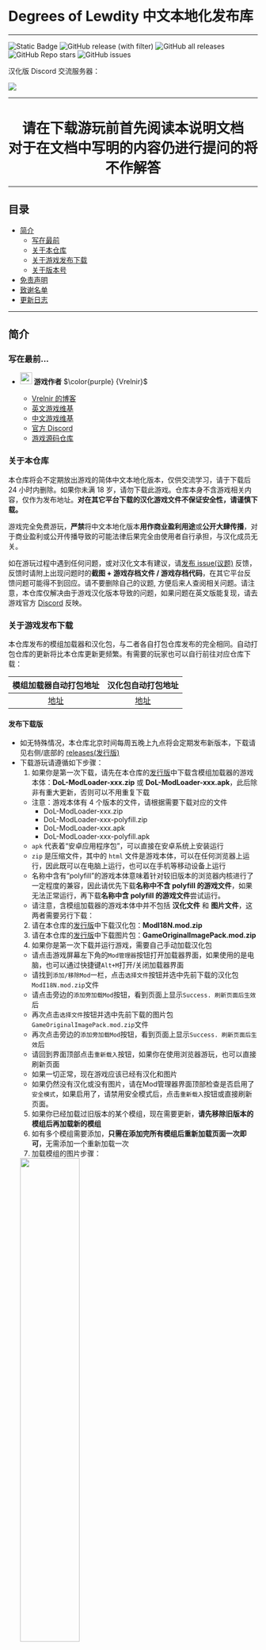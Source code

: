 # Degrees of Lewdity 中文本地化发布库

---
![Static Badge](https://img.shields.io/badge/Author-Vrelnir-purple?link=https%3A%2F%2Fvrelnir.blogspot.com%2F)
![GitHub release (with filter)](https://img.shields.io/github/v/release/Eltirosto/Degrees-of-Lewdity-Chinese-Localization?link=https%3A%2F%2Fgithub.com%2FEltirosto%2FDegrees-of-Lewdity-Chinese-Localization%2Freleases%2Flatest)
![GitHub all releases](https://img.shields.io/github/downloads/Eltirosto/Degrees-of-Lewdity-Chinese-Localization/total?link=https%3A%2F%2Fgithub.com%2FEltirosto%2FDegrees-of-Lewdity-Chinese-Localization%2Freleases%2Flatest)
![GitHub Repo stars](https://img.shields.io/github/stars/Eltirosto/Degrees-of-Lewdity-Chinese-Localization)
![GitHub issues](https://img.shields.io/github/issues-raw/Eltirosto/Degrees-of-Lewdity-Chinese-Localization)

汉化版 Discord 交流服务器：

[![](https://dcbadge.vercel.app/api/server/jVeyxwzkCt)](https://discord.gg/jVeyxwzkCt)

---

<div align="center">

# 请在下载游玩前首先阅读本说明文档<br>对于在文档中写明的内容仍进行提问的将不作解答

</div>

---

## 目录

* [简介](#简介)
  * [写在最前](#写在最前)
  * [关于本仓库](#关于本仓库)
  * [关于游戏发布下载](#关于游戏发布下载)
  * [关于版本号](#关于版本号)
* [免责声明](#免责声明)
* [致谢名单](#致谢名单)
* [更新日志](#更新日志)

---

## 简介
### 写在最前...
- <img decoding="async" src="https://gitgud.io/uploads/-/system/user/avatar/9096/avatar.png" width="24" alt=""> <b>游戏作者</b> $\color{purple} {Vrelnir}$

  - [Vrelnir 的博客][blog]
  - [英文游戏维基][wiki-en]
  - [中文游戏维基][wiki-cn]
  - [官方 Discord][discord]
  - [游戏源码仓库][gitgud]

### 关于本仓库

本仓库将会不定期放出游戏的简体中文本地化版本，仅供交流学习，请于下载后 24 小时内删除。如果你未满 18 岁，请勿下载此游戏。仓库本身不含游戏相关内容，仅作为发布地址。**对在其它平台下载的汉化游戏文件不保证安全性，请谨慎下载。**

游戏完全免费游玩，**严禁**将中文本地化版本**用作商业盈利用途**或**公开大肆传播**，对于商业盈利或公开传播导致的可能法律后果完全由使用者自行承担，与汉化成员无关。

如在游玩过程中遇到任何问题，或对汉化文本有建议，请[发布 issue(议题)][issues] 反馈，反馈时请附上出现问题时的**截图 + 游戏存档文件 / 游戏存档代码**，在其它平台反馈问题可能得不到回应。请不要删除自己的议题, 方便后来人查阅相关问题。请注意，本仓库仅解决由于游戏汉化版本导致的问题，如果问题在英文版能复现，请去游戏官方 [Discord][discord] 反映。

### 关于游戏发布下载

本仓库发布的模组加载器和汉化包，与二者各自打包仓库发布的完全相同。自动打包仓库的更新将比本仓库更新更频繁。有需要的玩家也可以自行前往对应仓库下载：

|    模组加载器自动打包地址    |    汉化包自动打包地址     |
|:---------------------:|:----------------:|
| [地址][modloader-build] | [地址][i18n-build] |

#### 发布下载版
- 如无特殊情况，本仓库北京时间每周五晚上九点将会定期发布新版本，下载请见右侧/底部的 [releases(发行版)][releases-latest]
- 下载游玩请遵循如下步骤：
  1. 如果你是第一次下载，请先在本仓库的[发行版][releases-latest]中下载含模组加载器的游戏本体：__DoL-ModLoader-xxx.zip__ 或 __DoL-ModLoader-xxx.apk__，此后除非有重大更新，否则可以不用重复下载
    - 注意：游戏本体有 4 个版本的文件，请根据需要下载对应的文件
      - DoL-ModLoader-xxx.zip
      - DoL-ModLoader-xxx-polyfill.zip
      - DoL-ModLoader-xxx.apk
      - DoL-ModLoader-xxx-polyfill.apk
    - `apk` 代表着“安卓应用程序包”，可以直接在安卓系统上安装运行
    - `zip` 是压缩文件，其中的 `html` 文件是游戏本体，可以在任何浏览器上运行，因此既可以在电脑上运行，也可以在手机等移动设备上运行
    - 名称中含有“polyfill”的游戏本体意味着针对较旧版本的浏览器内核进行了一定程度的兼容，因此请优先下载**名称中不含 polyfill 的游戏文件**，如果无法正常运行，再下载**名称中含 polyfill 的游戏文件**尝试运行。
    - 请注意，含模组加载器的游戏本体中并不包括 __汉化文件__ 和 __图片文件__，这两者需要另行下载：
  2. 请在本仓库的[发行版][releases-latest]中下载汉化包：__ModI18N.mod.zip__
  3. 请在本仓库的[发行版][releases-latest]中下载图片包：__GameOriginalImagePack.mod.zip__
  4. 如果你是第一次下载并运行游戏，需要自己手动加载汉化包
    - 请点击游戏屏幕左下角的`Mod管理器`按钮打开加载器界面，如果使用的是电脑，也可以通过快捷键`Alt+M`打开/关闭加载器界面
    - 请找到`添加/移除Mod`一栏，点击`选择文件`按钮并选中先前下载的汉化包`ModI18N.mod.zip`文件
    - 请点击旁边的`添加旁加载Mod`按钮，看到页面上显示`Success. 刷新页面后生效`后
    - 再次点击`选择文件`按钮并选中先前下载的图片包`GameOriginalImagePack.mod.zip`文件
    - 再次点击旁边的`添加旁加载Mod`按钮，看到页面上显示`Success. 刷新页面后生效`后
    - 请回到界面顶部点击`重新载入`按钮，如果你在使用浏览器游玩，也可以直接刷新页面
    - 如果一切正常，现在游戏应该已经有汉化和图片
    - 如果仍然没有汉化或没有图片，请在Mod管理器界面顶部检查是否启用了`安全模式`，如果启用了，请禁用安全模式后，点击`重新载入`按钮或直接刷新页面。
  5. 如果你已经加载过旧版本的某个模组，现在需要更新，__请先移除旧版本的模组后再加载新的模组__
  6. 如有多个模组需要添加，__只需在添加完所有模组后重新加载页面一次即可__，无需添加一个重新加载一次
  7. 加载模组的图片步骤：<br>
  <img src=".data/1.jpg" width="50%" />
  <img src=".data/2.jpg" width="50%" />
  <img src=".data/3.jpg" width="50%" />


#### 在线游玩版
- 游戏发布时会自动部署到 [GitHub Pages][ghpages]
- 注意:
  - 在线版默认会自动加载汉化包与图片包，目前无法卸载
  - 在线版也可以从你的电脑/手机等设备**本地加载其它模组**，加载方法同[发布下载版](#发布下载版)中的第三步

### 关于版本号
汉化版本号的基本结构是 `chs-x.y.z`，如 `chs-alpha1.7.1`

游戏版本号的基本结构是 `{游戏版本号}-chs-{汉化版本号}`，如 `0.4.1.7-chs-alpha1.7.1`

汉化版本号的修改遵循如下规则：
1. `alpha` / `beta` / `release` 分别代表：
  - `alpha`: 当前翻译率达到 100%, 可能有漏提取的文本，润色不充分
  - `beta`: 当前翻译率达到 100%, 没有漏提取的文本，润色不充分
  - `release`: 当前翻译率达到 100%, 没有漏提取的文本，已经充分润色
2. 如果游戏版本号发生破坏性更新：如 `0.4.1` => `0.4.2`, 或 `0.4` -> `0.5`，则汉化版本号重置，如：
  - `0.4.1.7-chs-alpha1.7.1` => `0.4.2.4-chs-alpha1.0.0`
3. 如果游戏版本号发生小修小补更新：如 `0.4.1.6` => `0.4.1.7`, 或 `0.4.2.0` => `0.4.2.5`，则汉化版本号第一位加一，如：
  - `0.4.2.4-chs-alpha1.0.0` => `0.4.2.5-chs-alpha2.0.0`
4. 每周五晚九点定期更新，则汉化版本号第二位加一，如：
  - `0.4.1.7-chs-alpha1.6.0` => `0.4.1.7-chs-alpha1.7.0`
5. 出现了导致游戏无法继续进行的恶性问题而临时更新，则汉化版本号末位加一，如：
  - `0.4.1.7-chs-alpha1.7.0` => `0.4.1.7-chs-alpha1.7.1`

### Star 数

[![Star History Chart](https://api.star-history.com/svg?repos=Eltirosto/Degrees-of-Lewdity-Chinese-Localization&type=Date)](https://star-history.com/#Eltirosto/Degrees-of-Lewdity-Chinese-Localization&Date)

---

## 免责声明

1. 汉化组认可且负责的汉化版唯一发布渠道为 GitHub（即本仓库），其余渠道均不受认可，汉化组也不对来自其他渠道的汉化版本出现或造成的问题负责。自非官方 GitHub 渠道获取的汉化版可能会被篡改，可能会造成不可预料的后果，请务必以 GitHub 渠道发布的汉化版为准。我们可能不会接受使用非官方发布版本的内容反馈。
2. 汉化组不对任何修改后的汉化版本负责，包括但不限于修改游戏本体 html 文件，使用可能改变游戏内容的模组，使用他人发布的整合包等；汉化组也不会为任何第三方发布的模组版/修改版/魔改版/整合包等背书或担保。请在反馈问题前检查游戏是否已被修改，若被修改请勿提交，我们可能不会接受使用修改版本的内容反馈。
3. 请尽量避免重复报告问题。自 `dol-0.4.1.7-chs-alpha1.2` 版本后，汉化版游戏首页均会含有当前汉化版本号，反馈问题时请确认自己正使用最新版本的汉化版，请不要提交过时版本中出现的问题。鉴于此，推荐使用 GitHub 的 `issue` 系统提交问题，在提交前请自行寻找 `closed issues` 中是否已存在相同问题。
4. 汉化组仅能忠实将原游戏内容以中文呈现，无法对原游戏内容做出更改，亦无法决定将来的内容变更或更新。一切有关更新计划、游戏机制、剧情、角色、世界观等方面的内容均以原作者 Vrelnir 为准。汉化组可能会收集有关问题并向 Vrelnir 反馈，但不做保证，也无法保证 Vrelnir 会回答。
5. 汉化组的职能仅限于汉化游戏文本，以及修复由汉化所导致的游戏问题。对汉化组人员提出的其他任何需求，汉化组方面均有权拒绝。
6. 本公告的最终解释权由汉化组享有，未尽事宜均以汉化组采取之行为为准。

---

## 致谢名单
请见 [致谢名单](CREDITS.md)

---

## 更新日志
<details>
<summary>点击展开</summary>

> 2024.04.05
> - 发布 `dol-0.4.6.6-chs-alpha1.0.0` 版
>   - 游戏本体更新至 v0.4.6.6
>   - 模组加载器更新至  v2.16.1
>   - 修正了与怀孕产寄生虫相关的文本漏译 [@issue/296][issue296]
>   - 统一了成人用品店的翻译 [@issue/299][issue299]
>   - 修正了两处汉化译文 [@issue/300][issue300]
>   - 统一了触手平原猫化行动译文 [@issue/301][issue301]
>   - 修正了摆摊抓窃贼译文错误 [@issue/302][issue302]
>   - 修正了怀孕作弊一处选项译文 [@issue/303][issue303]
>   - 修正了教会分裂剧情中一处译文 [@issue/304][issue304]
>   - 修正了罗宾剧情中两处译文 [@issue/305][issue305]
>   - 修正了惠特尼剧情中两处译文 [@issue-dc/9][issue-dc9]
>   - 修复了一些其他已知问题
>
>
> 2024.03.22
> - 发布 `dol-0.4.5.3-chs-alpha1.12.0` 版
>   - 修复了多处翻译问题 [@issue/295][issue295]
>   - 修复了一些其它已知问题
>
>
> 2024.03.15
> - 发布 `dol-0.4.5.3-chs-alpha1.11.0` 版
>   - 修复了与耳中史莱姆相关的遗漏翻译 [@issue/292][issue292]
>   - 修复了一些其他已知问题
>
>
> 2024.03.08
> - 发布 `dol-0.4.5.3-chs-alpha1.10.0` 版
>   - 修复了一处与服装相关的翻译问题 [@issue-dc/8][issue-dc8]
>   - 修复了一处与人称有关的翻译问题 [@issue/291][issue291]
>   - 修复了一些其他已知问题
>
>
> 2024.03.01
> - 发布 `dol-0.4.5.3-chs-alpha1.9.0` 版
>   - 推进润色进度至 53%
>   - 修复了一些其他已知问题
>
>
> 2024.02.28
> - 发布 `dol-0.4.5.3-chs-alpha1.8.1` 版
>   - 修复了一处与寄生虫相关的问题 [@issue/287][issue287] [@issue-dc/7][issue-dc7]
>   - 修正了妓院两处对话翻译 [@issue/288][issue288]
>   - 修正了触手平原回卧室的选项翻译 [@issue/289][issue289]
>
>
> 2024.02.23
> - 发布 `dol-0.4.5.3-chs-alpha1.8.0` 版
>   - 修复了服装特质“马术”和转化内在“雀斑”的汉化问题 [@issue/285][issue285]
>   - 修复了标题界面一处汉化错误 [@issue/286][issue286]
>   - 修复了一处约旦对凯拉尔称呼相关的问题 [@issue-dc/6][issue-dc6]
>   - 修复了一些其他已知问题
>
>
> 2024.02.16
> - 发布 `dol-0.4.5.3-chs-alpha1.7.0` 版
>   - 修复了聖誕節孤兒院劇情報錯 [@issue/283][issue283]
>   - 修复了穿不上服装部分的文本翻译[@issue-dc/3][issue-dc3]
>   - 修复了一处与幽灵有关的文本漏译[@issue-dc/4][issue-dc4]
>   - 修复了一处与暴露事件有关的文本翻译[@issue-dc/5][issue-dc5]
>   - 修复了一些其他已知问题
>
>
> 2024.02.10
> - 发布 `dol-0.4.5.3-chs-alpha1.6.0` 版
>   - 修复了部分野兽的称呼显示为 undefined 的问题 [@issue/276][issue276]
>   - 修复了岛屿绳索事件翻译 [@issue/277][issue277]
>   - 修复了古董“木制面具”的博物馆描述在汉化中的歧义 [@issue/279][issue279]
>   - 改进了与罗宾卿卿我我选项的翻译 [@issue-dc/1][issue-dc1]
>   - 改进了海岛、海盗事件的部分翻译 [@issue-dc/2][issue-dc2]
>   - 修复了一些其他已知问题
>
>
> 2024.02.02
> - 发布 `dol-0.4.5.3-chs-alpha1.5.0` 版
>   - 修复了镀金长矛翻译不一致的问题 [@issue/274][issue274]
>   - 修复了一些其他已知问题
>
>
> 2024.01.26
> - 发布 `dol-0.4.5.3-chs-alpha1.4.0` 版
>   - 模组加载器更新至 v2.16.0
>   - 修复了约旦跟踪事件报错 [@issue/264][issue264]
>   - 修复了孤儿院每日随机事件报错 [@issue/270][issue270]
>   - 修复了拥有耳中史莱姆时在咖啡馆打工出现的问题 [@issue/271][issue271]
>   - 修复了一些其他已知问题
>
>
> 2024.01.19
> - 发布 `dol-0.4.5.3-chs-alpha1.3.0` 版
>   - 模组加载器更新至 v2.13.7
>   - 再次修复了孤儿院报错 [@issue/263][issue263]
>   - 修复了耳中史莱姆相关的判断逻辑 [@issue/266][issue266]
>   - 修复了一些其他已知问题
>
>
> 2024.01.12
> - 发布 `dol-0.4.5.3-chs-alpha1.2.0` 版
>   - 模组加载器更新至 v2.13.6
>   - 修复了购买生发配方文本翻译错误 [@issue/258][issue258]
>   - 汉化了耳史在战斗中被唤醒的文本 [@issue/259][issue259]
>   - 修复了镜子发型选项报错 [@issue/260][issue260]
>   - 修复了孤儿院报错 [@issue/261][issue261]
>   - 修复了一些其他已知问题
>
>
> 2024.01.05
> - 发布 `dol-0.4.5.3-chs-alpha1.1.1` 版
>   - 紧急修复了神殿训练室的错误。
>
> - 发布 `dol-0.4.5.3-chs-alpha1.1.0` 版
>   - 模组加载器更新至 v2.13.3
>   - 汉化了忏悔室未汉化的英文单词 [@issue/245][issue245]
>   - 修复了性玩具图片不显示的问题 [@issue/246][issue246] [@issue/253][issue253]
>   - 修复了丸吞战斗界面报错的问题 [@issue/247][issue247] [@issue/251][issue251]
>   - 修复了衣柜服装名称未汉化的问题 [@issue/248][issue248]
>   - 修复了水烟馆汉化问题 [@issue/249][issue249]
>   - 修复了海报加载问题 [@issue/250][issue250]
>   - 汉化了耳中史莱姆特质 [@issue/254][issue254]
>   - 修复了海盗船“态度”链接问题 [@issue/256][issue256]
>   - 汉化了购买眼镜时未汉化链接 [@issue/257][issue257]
>   - 修复了一些其他已知问题
>
>
> 2023.12.29
> - 发布 `dol-0.4.5.3-chs-alpha1.0.2` 版
>   - 修复了汉化文本与游戏本体版本不一致的问题 [@issue/244][issue244]
>   - 修复了汉化文本中存在的一个致命问题 [@issue/243][issue243]
>
> - 发布 `dol-0.4.5.3-chs-alpha1.0.0` 版
>   - 游戏本体更新至 v0.4.5.3
>   - 模组加载器更新至 v2.13.2
>   - 修复了房间内药柜与性玩具图片丢失的问题 [@issue/233][issue233]
>   - 改进了幽灵分裂剧情的汉化文本 [@issue/237][issue237]
>   - 修复了岛上一处错字 [@issue/239][issue239]
>   - 改进了血月幽灵剧情对话的汉化文本 [@issue/241][issue241]
>   - 修复了一些其他已知问题
>
>
> 2023.12.08
> - 发布 `dol-0.4.3.3-chs-alpha2.5.0` 版
>   - 汉化了未汉化的药片名称 [@issue/224][issue224]
>   - 修复了统计部分错译 [@issue/225][issue225]
>   - 汉化了购买性玩具界面赠送对象的角色名称 [@issue/227][issue227]
>   - 改进了地下墓穴管道和电缆的翻译 [@issue/229][issue229]
>   -
>   - 模组加载器更新至 v2.11.7
>   - __从本次更新开始，为了减少更新时所需下载的内容体积(约 1/3)，以及为了让移动版用户避免相册被 12045 张游戏图标塞满，本仓库发布的含模组加载器的游戏本体(DoL-ModLoader-xxx.zip 与 DoL-ModLoader-xxx.apk)将不会内置游戏图片`img`文件夹，而是转为以加载模组的方式加载图片包`GameOriginalImagePack.mod.zip`，请玩家自行在本仓库的发行版中下载图片包并加载，且在此后除非游戏本体更新，否则不需要重复下载图片包，下载游玩请遵循以下步骤：__
>     1. 如果你是第一次下载，请先在本仓库的[发行版][releases-latest]中下载含模组加载器的游戏本体：__DoL-ModLoader-xxx.zip__ 或 __DoL-ModLoader-xxx.apk__，此后除非有重大更新，否则可以不用重复下载
>        - 注意：游戏本体有 4 个版本的文件，请根据需要下载对应的文件
>          - DoL-ModLoader-xxx.zip
>          - DoL-ModLoader-xxx-polyfill.zip
>          - DoL-ModLoader-xxx.apk
>          - DoL-ModLoader-xxx-polyfill.apk
>        - `apk` 代表着“安卓应用程序包”，可以直接在安卓系统上安装运行
>        - `zip` 是压缩文件，其中的 `html` 文件是游戏本体，可以在任何浏览器上运行，因此既可以在电脑上运行，也可以在手机等移动设备上运行
>        - 名称中含有“polyfill”的游戏本体意味着针对较旧版本的浏览器内核进行了一定程度的兼容，因此请优先下载**名称中不含 polyfill 的游戏文件**，如果无法正常运行，再下载**名称中含 polyfill 的游戏文件**尝试运行。
>        - 请注意，含模组加载器的游戏本体中并不包括 __汉化文件__ 和 __图片文件__，这两者需要另行下载：
>     2. 请在本仓库的[发行版][releases-latest]中下载汉化包：__ModI18N.mod.zip__
>     3. 请在本仓库的[发行版][releases-latest]中下载图片包：__GameOriginalImagePack.mod.zip__
>     4. 如果你是第一次下载并运行游戏，需要自己手动加载汉化包与图片包：
>        - 请点击游戏屏幕左下角的`Mod管理器`按钮打开加载器界面，如果使用的是电脑，也可以通过快捷键`Alt+M`打开/关闭加载器界面
>        - 请找到`添加/移除Mod`一栏，点击`选择文件`按钮并选中先前下载的汉化包`ModI18N.mod.zip`文件
>        - 请点击旁边的`添加旁加载Mod`按钮，看到页面上显示`Success. 刷新页面后生效`后
>        - 再次点击`选择文件`按钮并选中先前下载的图片包`GameOriginalImagePack.mod.zip`文件
>        - 再次点击旁边的`添加旁加载Mod`按钮，看到页面上显示`Success. 刷新页面后生效`后
>        - 请回到界面顶部点击`重新载入`按钮，如果你在使用浏览器游玩，也可以直接刷新页面
>        - 如果一切正常，现在游戏应该已经有汉化和图片
>        - 如果仍然没有汉化或没有图片，请在Mod管理器界面顶部检查是否启用了`安全模式`，如果启用了，请禁用安全模式后，点击`重新载入`按钮或直接刷新页面。
>     5. 如果你已经加载过旧版本的某个模组，现在需要更新，__请先移除旧版本的模组后再加载新的模组__
>     6. 如有多个模组需要添加，__只需在添加完所有模组后重新加载页面一次即可__，无需添加一个重新加载一次
>
>
> 2023.12.01
> - 发布 `dol-0.4.3.3-chs-alpha2.4.0` 版
>   - 模组加载器更新至 v2.8.11
>   - 修复了转化显示问题 [@issue/212][issue212]
>   - 修复了纹身显示问题 [@issue/213][issue213] [@issue/217][issue217] [@issue/218][issue218]
>   - 修复了一些其他已知问题
>   - 汉化了部分已知未汉化文本
>
>
> 2023.11.24
> - 发布 `dol-0.4.3.3-chs-alpha2.3.0` 版
>   - 模组加载器更新至 v2.8.9，优化了启动性能
>   - 修复了一些其他已知问题
>   - 汉化了部分已知未汉化文本
>
>
> 2023.11.20
> - 汉化包更新 `0.4.3.3-chs-alpha2.2.3-pre`
>   - 改进了汉化包性能 [@issue/203][issue203]
>
>
> 2023.11.19
> - 汉化包更新 `0.4.3.3-chs-alpha2.2.2-pre`
>   - 修复了起床套装名称显示错误 [@issue/204][issue204] [@issue/206][issue206] [@issue/208][issue208] [@issue/210][issue210]
>   - 改进了成就提示汉化 [@issue/207][issue207]
>   - 修复了建设孤儿院阁楼厨房时的剧情文字错误 [@issue/209][issue209]
>
>
> 2023.11.18
> - 发布 `dol-0.4.3.3-chs-alpha2.2.1` 版
>   - 为汉化包添加了汉化版本号
>   - 在线版提供普通模式和兼容模式两种不同类型，可以根据自身设备选择不同的类型
>   - 修复了由于脚本问题导致的汉化失效问题 [@issue/200][issue200] [@issue/201][issue201]
>   - 修复了一些其他已知问题
>   - 汉化了部分已知未汉化文本
>
>
> 2023.11.17
> - 发布 `dol-0.4.3.3-chs-alpha2.2.0` 版
>   - __从本次更新开始将使用基于 [ModLoader][modloader] 的[新版汉化方式][issue32-comment]__，游玩请遵循如下步骤：
>     1. 如果你是第一次下载，请先在本仓库的[发行版][releases-latest]中下载含模组加载器的游戏本体：__DoL-ModLoader-xxx.zip__ 或 __DoL-ModLoader-xxx.apk__，此后除非有重大更新，否则可以不用重复下载
>        - 注意：游戏本体有 4 个版本的文件，请根据需要下载对应的文件
>          - DoL-ModLoader-xxx.zip
>          - DoL-ModLoader-xxx-polyfill.zip
>          - DoL-ModLoader-xxx.apk
>          - DoL-ModLoader-xxx-polyfill.apk
>        - `apk` 代表着“安卓应用程序包”，可以直接在安卓系统上安装运行
>        - `zip` 是压缩文件，其中的 `html` 文件是游戏本体，可以在任何浏览器上运行，因此既可以在电脑上运行，也可以在手机等移动设备上运行
>        - 名称中含有“polyfill”的游戏本体意味着针对较旧版本的浏览器内核进行了一定程度的兼容，因此请优先下载**名称中不含 polyfill 的游戏文件**，如果无法正常运行，再下载**名称中含 polyfill 的游戏文件**尝试运行。
>     2. 请在本仓库的[发行版][releases-latest]中下载汉化包：__ModI18N.mod.zip__
>     3. 如果你是第一次下载并运行游戏，需要自己手动加载汉化包：
>         - 请点击游戏屏幕左下角的`Mod管理器`按钮打开加载器界面，如果使用的是电脑，也可以通过快捷键`Alt+M`打开/关闭加载器界面
>         - 请找到`添加/移除Mod`一栏，点击`选择文件`按钮并选中先前下载的汉化包`ModI18N.mod.zip`文件
>         - 请点击旁边的`添加旁加载Mod`按钮，看到页面上显示`Success. 刷新页面后生效`后
>         - 请回到界面顶部点击`重新载入`按钮，如果你在使用浏览器游玩，也可以直接刷新页面
>         - 如果一切正常，现在游戏应该已经汉化
>     4. 如果你已经加载过旧版本的汉化包，现在需要更新，步骤同上
>     5. 如果你想要加载其它模组，步骤同上
>   - 修复了神殿找堕落悉尼多字 [@issue/193][issue193]
>   - 修复了高违规储物柜事件找老师漏字 [@issue/195][issue195]
>   - 修复了在debug模式下的战斗中出现<<actionsman>>报错 [@issue/196][issue196]
>   - 修复了一些其他已知问题
>   - 汉化了部分已知未汉化文本
>
>
> 2023.11.11
> - 发布 `dol-0.4.3.3-chs-alpha2.1.2` 版
>   - 修复了惠特尼霸凌孤儿时出现的问题 [@issue/189][issue189]
>   - 进一步修复了汉化脚本的问题 [@issue/190][issue190]
>   - 修复了悉尼堕落线文本错字 [@issue/191][issue191]
>
>
> 2023.11.10
> - 发布 `dol-0.4.3.3-chs-alpha2.1.1` 版
>   - 修复了汉化脚本的问题 [@issue/186][issue186] [@issue/187][issue187]
>
> - 发布 `dol-0.4.3.3-chs-alpha2.1.0` 版
>   - 补充汉化了孤儿院布告板海报 [@issue/170][issue170]
>   - 修复了服装店新增眼镜名称 [@issue/171][issue171]
>   - 补充汉化了战斗文本 [@issue/173][issue173]
>   - 补充汉化了成人用品店入店文本 [@issue/174][issue174]
>   - 改进了寄生虫笔记本部分名词 [@issue/175][issue175]
>   - 改进了悉尼柜台奶昔互动文本 [@issue/176][issue176]
>   - 修复了拒绝交钱时贝利台词 [@issue/178][issue178]
>   - 修复了查里工作部分选项文本 [@issue/181][issue181]
>   - 修复了罗宾首次纳入文本错误 [@issue/183][issue183]
>   - 修复了艾利克斯怀孕相关文本 [@issue/184][issue184]
>   - 修复了一些其他已知问题
>   - 汉化了部分已知未汉化文本
>
>
> 2023.11.04
> - 发布 `dol-0.4.3.3-chs-alpha2.0.1` 版
>   - 删除了悉尼承诺仪式多字 [@issue/156][issue156]
>   - 补充汉化了兽性未汉化内容 [@issue/157][issue157] [issue/169][issue169]
>   - 删除了神庙晋升仪式多字 [@issue/158][issue158]
>   - 修复了成人用品店的報错 [@issue/159][issue159]
>   - 修复了神庙回廊及态度选项报错 [@issue/161][issue161]
>   - 改进了英语剧演出文本 [@issue/163][issue163]
>   - 改进了黑客交谈文本 [@issue/164][issue164]
>   - 改进了神殿忏悔室文本 [@issue/165][issue165]
>   - 补充汉化了幽灵战斗文本 [@issue/166][issue166]
>   - 修复了神殿回廊报错 [issue/167][issue167]
>   - 补充汉化了幽灵战斗文本 [issue/168][issue168]
>   - 修复了一些其他已知问题
>   - 汉化了部分已知未汉化文本
>
>
> 2023.11.03
> - 发布 `dol-0.4.3.3-chs-alpha2.0.0` 版
>   - 修复了窥视罗宾房间报错 [@issue/144][issue144]
>   - 改进了统计栏中对衣服的描述 [@issue/149][issue149]
>   - 修复了悉尼表白词的微小错误 [@issue/151][issue151]
>   - 修复了PC高潮描述文本細微錯誤 [@issue/153][issue153]
>   - 修复了遭遇战埋胸文本漏字的问题 [@issue/154][issue154]
>   - 修复了一些其他已知问题
>   - 汉化了部分已知未汉化文本
>
> - 游戏本体更新至 `0.4.3.3` 版本
>   - 初步汉化完成 `dol-0.4.3.3-chs-alpha2.0.0-pre` 版
>
>
> 2023.11.02
> - 游戏本体更新至 `0.4.3.2` 版本
>   - 初步汉化完成 `dol-0.4.3.2-chs-alpha1.0.0-pre` 版
>   - 初步汉化完成 `dol-0.4.3.2-chs-alpha1.0.1-pre` 版
>
>
> 2023.11.01
> - 游戏本体更新至 `0.4.3.1` 版本
>
>
> 2023.10.27
> - 发布 `dol-0.4.2.7-chs-alpha4.3.0` 版
>   - 修复了npc性别滑块设置中间文本出错问题[@issue/139][issue139]
>   - 修复了染眉颜色选项未汉化的问题[@issue/140][issue140]
>   - 修复了一些其他已知问题
>   - 汉化了部分已知未汉化文本
>
>
> 2023.10.20
> - 发布 `dol-0.4.2.7-chs-alpha4.2.1` 版
>   - 修复了无法查看属性的报错 [@issue/133][issue133] [@issue/134][issue134] [@issue/135][issue135] [@issue/136][issue136] [@issue/137][issue137] [@issue/138][issue138]
>
> - 发布 `dol-0.4.2.7-chs-alpha4.2.0` 版
>   - 修复了男女更衣室的人称代词问题 [@issue/124][issue124]
>   - 翻译了设置中未翻译的米奇黑客文本 [@issue/125][issue125]
>   - 修复了成人用品店中一处文本错字 [@issue/127][issue127]
>   - 翻译了战斗挣扎选项中一处未翻译文本 [@issue/128][issue128]
>   - 翻译了技能判定一处未翻译文本 [@issue/129][issue129]
>   - 改进了性行为相关一处文本措辞 [@issue/130][issue130]
>   - 修复一处与怀孕相关的问题 [@issue/131][issue131]
>   - 修复圣诞演出中一处文本错字 [@issue/132][issue132]
>   - 修复了一些其他已知问题
>   - 汉化了部分已知未汉化文本
>
>
> 2023.10.15
> - 因用户流量过大，停止使用 Netlify 镜像部署在线版，以后将仅用 [GitHub Pages][ghpages] 部署在线版
>
>
> 2023.10.13
> - 发布 `dol-0.4.2.7-chs-alpha4.1.0` 版
>   - 修复了多瑙河街豪宅敲門打工報錯的问题 [@issue/115][issue115]
>   - 修复了更衣室伏击梅森报错的问题 [@issue/116][issue116]
>   - 改进了卡在墙壁的错误翻译 [@issue/117][issue117]
>   - 修复了奶牛農場的文本報錯 [@issue/118][issue118]
>   - 修复了学校泳池男更衣室与角色交互报错 [@issue/121][issue121]
>   - 修复了一处汉化文本错误 [@issue/122][issue122]
>   - 修复了森林裡和黃蜂的場景報錯的问题 [@issue/123][issue123]
>   - 修复了一些其他已知问题
>   - 汉化了部分已知未汉化文本
>
>
> 2023.10.09
> - 发布 `dol-0.4.2.7-chs-alpha4.0.0` 版
>   - 游戏本体更新至 `0.4.2.7` 版本
>   - __从本次更新开始安卓版的信息将基于[作者发布的安卓版][android]，因此 `dol-0.4.2.7-chs-alpha4.0.0.apk` 将不会覆盖更新 `dol-0.4.2.6-chs-alpha3.0.1.apk` 及先前的版本，请在更新前提前导出存档并迁移安卓应用__ [@issue/104][issue104]
>   -
>   - 汉化了安卓版本中使用返回键退出游戏时的英文提示 [@issue/84][issue84]
>   - __修复了部分情况下，旧版 Webview2 无法正确加载汉化版的部分问题 [@issue/98][issue98]__
>   - 修复与神殿相关的问题 [@issue/101][issue101] [@issue/107][issue107] [@issue/108][issue108]
>   - 修复与悉尼和贞操带相关的问题 [@issue/102][issue102] [@issue/106][issue106]
>   - 修复与购买服装相关的问题 [@issue/103][issue103] [@issue/109][issue109] [@issue/112][issue112]
>   - 修复左右手写错的问题 [@issue/110][issue110]
>   - __注：对于在新旧版本间反复载入导出存档可能会导致如 [@issue/111][issue111] 的问题，解决方案请参考评论。__
>   - 修复了由于语法不匹配导致的与战斗文本相关的一系列问题 [@issue/113][issue113]
>   - 修复了一些其他已知问题
>   - 汉化了部分已知未汉化文本
> - 修改本仓库更新日志时间线为倒序排列 [@issue/105][issue105]
>
>
> 2023.10.06
> - 发布 `dol-0.4.2.6-chs-alpha3.0.1` 版
>   - 修复了事件跳转错误 [@issue/99][issue99] [@issue/100][issue100]
>   - 修复了一些其他已知问题
>
>
> 2023.10.06
> - 发布 `dol-0.4.2.6-chs-alpha3.0.0` 版
>   - 游戏本体更新至 `0.4.2.6` 版本
>   - 使用汉化版首页横幅
>   - 修复了有关身体涂鸦无法正确调用 text 文件中的图片问题 [@issue/48][issue48]
>   - 修复了全角引号导致的几处错误 [@issue/77][issue77] [@issue/78][issue78]
>   - 汉化了历史考试时老师的名称 [@issue/83][issue83] [@issue/91][issue91]
>   - 修正了帮助主管处的汉化错误 [@issue/86][issue86]
>   - 修复了猫转化战斗文本的问题 [@issue/87][issue87]
>   - 修复了照镜子时的问题 [@issue/88][issue88] [@issue/93][issue93]
>   - 修复了理发店约会时的问题 [@issue/89][issue89]
>   - 修改了货物售卖处的翻译问题 [@issue/92][issue92]
>   - 汉化了学校蠕虫战斗的文本 [@issue/94][issue94]
>   - 修复了罗宾异装任务的问题 [@issue/95][issue95]
>   - 汉化了幽灵部分遗漏文本 [@issue/97][issue97]
>   - 修复了一些其他已知问题
>   - 汉化了部分已知未汉化文本
>
>
> 2023.09.29
> - 发布 `dol-0.4.1.7-chs-alpha1.7.1` 版
>   - 修复了 `alpha1.7.0` 无法加载旧存档的问题 [@issue/76][issue76]
>
>
> 2023.09.29
> - 发布 `dol-0.4.1.7-chs-alpha1.7.0` 版
>   - 翻译了部分未翻译文本 [@issue/68][issue68] [@issue/69][issue69] [@issue/71][issue71]
>   - 改进了部分翻译文本 [@issue/70][issue70] [@issue/72][issue72] [@issue/73][issue73]
>   - 修复了部分错字别字 [@issue/74][issue74]
>   - 修复了一些其他已知问题
>   - 汉化了部分已知未汉化文本
>
>
> 2023.09.22
> - 发布 `dol-0.4.1.7-chs-alpha1.6.0` 版
>   - 修复了万圣节惠特尼文本缺失问题 [@issue/53][issue53]
>   - 修复了圣诞表演排练剧情文本错误 [@issue/54][issue54]
>   - 修复了与<span>标签缺失有关的一系列问题 [@issue/55][issue55] [@issue/56][issue56] [@issue/58][issue58] [@issue/59][issue59] [@issue/63][issue63]
>   - 修改了惠特尼周日拼酒事件中的文本 [@issue/60][issue60] [@issue/61][issue61]
>   - 修改了农场帮艾利克斯收快递的文本 [@issue/64][issue64]
>   - 修复了生下金属触手后，点击查看笔记本报错 [@issue/65][issue65]
>   - 修复了荒原搜索中的文本问题 [@issue/66][issue66]
>   - 修复了一些其他已知问题
>   - 汉化了部分已知未汉化文本
>
>
> 2023.09.17
> - 发布 `dol-0.4.1.7-chs-alpha1.5.1` 版
>   - 修复了与悉尼卿卿我我过程中偶尔会触发通用对话的问题 [@issue/50][issue50]
>   - 修复了孤儿院浴室用榨乳器榨乳报错 [@issue/51][issue51]
>   - 修复了在舞蹈室更换舞蹈服报错 [@issue/52][issue52]
>   - 修复了更换恋爱对象导致红心消失的问题
>   - 修复了一些其他已知问题
>   - 汉化了部分已知未汉化文本
>
>
> 2023.09.15
> - 发布 `dol-0.4.1.7-chs-alpha1.5.0` 版
>   - 修复了堕落悉尼在带有贞操带情况下在神殿卿卿我我时概率触发报错 [@issue/44][issue44]
>   - 修复了与罗宾卿卿我我过程中偶尔会触发通用对话的问题 [@issue/45][issue45]
>   - 修复了在神殿遇到非自愿战斗中报错的问题 [@issue/46][issue46] [@issue/49][issue49]
>   - 修复了一些其他已知问题
>   - 汉化了部分已知未汉化文本
>
>
> 2023.09.10
> - 发布 `dol-0.4.1.7-chs-alpha1.4.1` 版
>   - 修复了酒吧接受米奇委托时报错 [@issue/41][issue41]
>   - 修复了在神殿与悉尼卿卿我我时报错 [@issue/42][issue42]
>   - 统一了成就和成就加点中的翻译 [@issue/43][issue43]
>   - 修复了一些其他已知问题
>   - 汉化了部分已知未汉化文本
>
>
> 2023.09.08
> - 发布 `dol-0.4.1.7-chs-alpha1.4.0` 版
>   - 修改了对专有名词的过度翻译 [@issue/28][issue28]
>   - 汉化了种田时的英文文本 [@issue/29][issue29]
>   - 修改了“Athletics”一词汉化为“运动” [@issue/31][issue31]
>   - 汉化了人体餐盘的英文文本 [@issue/34][issue34]
>   - 修改了科学课迟到的错误翻译 [@issue/35][issue35]
>   - 修改了礼顿留堂事件的汉化文本 [@issue/36][issue36]
>   - 汉化了贞操带相关文本 [@issue/38][issue38]
>   - 修复了一些其他已知问题
>   - 汉化了部分已知未汉化文本
>
>
> 2023.09.01
> - 发布 `dol-0.4.1.7-chs-alpha1.3.0` 版
>   - 汉化了一系列内容如下: [@issue/24][issue24]
>     - 汉化了侧栏衣服及描述
>     - 汉化了新存档初始套装名称
>     - 汉化了衣柜服装编辑器
>     - 汉化了衣柜更衣时错误信息
>     - 汉化了社交页面 NPC 名称、称号、描述即属性
>   - 修复了一些其他已知问题
>   - 汉化了部分已知未汉化文本
>
>
> 2023.08.31
> - 将汉化版同步部署为可在线游玩 / 作为应用安装到本地的 PWA [@issue/22][issue22]
>   - [GitHub Pages][ghpages] / [Netlify][netlify]
>
>
> 2023.08.29
> - 发布 `dol-0.4.1.7-chs-slpha1.2.5` 版
>   - 修复了角色栏报错的问题 [@issue/20][issue20]
>   - 修复了图书馆借书报错的问题 [@issue/21][issue21]
>   - 修复了一些其他已知问题
>
>
> 2023.08.28
> - 发布 `dol-0.4.1.7-chs-alpha1.2.4` 版
>   - 修复了理发店报错的问题 [@issue/14][issue14] [@issue/18][issue18]
>   - 修复了与子女互动的问题 [@issue/15][issue15]
>   - 修改了实验室文本的汉化 [@issue/16][issue16]
>   - 修复了初始套装显示问题 [@issue/17][issue17]
>   - 修复了部分已知问题
>
>
> 2023.08.27
> - 发布 `dol-0.4.1.7-chs-alpha1.2.3` 版
>   - 修复了初始化人物时使用成就加点报错的问题 [@issue/13][issue13]
>   - 修复了部分已知问题
>
>
> 2023.08.26
> - 发布 `dol-0.4.1.7-chs-alpha1.2.2` 版
>   - 修复了部分颜色描述问题
>   - 修复了部分文本描述问题
>
>
> 2023.08.26
> - 发布 `dol-0.4.1.7-chs-alpha1.2.1` 版
>   - 修复了与镜子相关的问题 [@issue/12][issue12]
>   - 修复了其它几处已知问题
>
>
> 2023.08.25
> - 发布 `dol-0.4.1.7-chs-alpha1.2` 版
>   - 汉化了游戏开局睡衣名称 [@issue/5][issue5]
>   - 修改了两处文本汉化 [@issue/7][issue7]
>   - 汉化了博物馆温特说的话 [@issue/9][issue9]
>   - 修复了一些其他已知问题
>   - 补充了一些其他已知未汉化内容
>
>
> 2023.08.21
> - 发布 `dol-0.4.1.7-chs-alpha1.1` 版
>   - 修复了衣柜一系列操作报错的问题 [@issue/2][issue2]
>   - 修复了幽灵战斗报错的问题 [@issue/3][issue3]
>
>
> 2023.08.21
> - 发布 `dol-0.4.1.7-chs-alpha1.0` 版
>   - 初步完成已提取文本的汉化，尚有部分文本未提取，汉化润色不充分

</details>

[blog]: https://vrelnir.blogspot.com/
[wiki-en]: https://degreesoflewdity.miraheze.org/wiki
[wiki-cn]: https://degreesoflewditycn.miraheze.org/wiki
[gitgud]: https://gitgud.io/Vrelnir/degrees-of-lewdity/-/tree/master/
[discord]: https://discord.gg/VznUtEh
[github-dol]: https://github.com/Eltirosto/Degrees-of-Lewdity-Chinese-Localization/
[github-we]: https://github.com/Eltirosto/Degrees-of-Lewdity-World-Expansion-Chinese-Localization/
[ghpages]: https://eltirosto.github.io/Degrees-of-Lewdity-Chinese-Localization/
[netlify]: https://graceful-starlight-97b8ae.netlify.app/
[android]: https://vrelnir.blogspot.com/?zx=a843afdd9c310383
[releases-latest]: https://github.com/Eltirosto/Degrees-of-Lewdity-Chinese-Localization/releases/latest
[modloader]: https://github.com/Lyoko-Jeremie/sugarcube-2-ModLoader
[modloader-build]: https://github.com/Lyoko-Jeremie/DoLModLoaderBuild
[i18n-mod]: https://github.com/Lyoko-Jeremie/Degrees-of-Lewdity_Mod_i18nMod
[i18n-build]: https://github.com/NumberSir/DoL-I18n-Build
[issues]: https://github.com/Eltirosto/Degrees-of-Lewdity-Chinese-Localization/issues/new/choose

[issue32-comment]: https://github.com/Eltirosto/Degrees-of-Lewdity-Chinese-Localization/issues/32#issuecomment-1754443351

[issue2]: https://github.com/Eltirosto/Degrees-of-Lewdity-Chinese-Localization/issues/2
[issue3]: https://github.com/Eltirosto/Degrees-of-Lewdity-Chinese-Localization/issues/3
[issue5]: https://github.com/Eltirosto/Degrees-of-Lewdity-Chinese-Localization/issues/5
[issue7]: https://github.com/Eltirosto/Degrees-of-Lewdity-Chinese-Localization/issues/7
[issue9]: https://github.com/Eltirosto/Degrees-of-Lewdity-Chinese-Localization/issues/9
[issue12]: https://github.com/Eltirosto/Degrees-of-Lewdity-Chinese-Localization/issues/12
[issue13]: https://github.com/Eltirosto/Degrees-of-Lewdity-Chinese-Localization/issues/13
[issue14]: https://github.com/Eltirosto/Degrees-of-Lewdity-Chinese-Localization/issues/14
[issue15]: https://github.com/Eltirosto/Degrees-of-Lewdity-Chinese-Localization/issues/15
[issue16]: https://github.com/Eltirosto/Degrees-of-Lewdity-Chinese-Localization/issues/16
[issue17]: https://github.com/Eltirosto/Degrees-of-Lewdity-Chinese-Localization/issues/17
[issue18]: https://github.com/Eltirosto/Degrees-of-Lewdity-Chinese-Localization/issues/18
[issue20]: https://github.com/Eltirosto/Degrees-of-Lewdity-Chinese-Localization/issues/20
[issue21]: https://github.com/Eltirosto/Degrees-of-Lewdity-Chinese-Localization/issues/21
[issue22]: https://github.com/Eltirosto/Degrees-of-Lewdity-Chinese-Localization/issues/22
[issue24]: https://github.com/Eltirosto/Degrees-of-Lewdity-Chinese-Localization/issues/24
[issue28]: https://github.com/Eltirosto/Degrees-of-Lewdity-Chinese-Localization/issues/28
[issue29]: https://github.com/Eltirosto/Degrees-of-Lewdity-Chinese-Localization/issues/29
[issue31]: https://github.com/Eltirosto/Degrees-of-Lewdity-Chinese-Localization/issues/31
[issue32]: https://github.com/Eltirosto/Degrees-of-Lewdity-Chinese-Localization/issues/32
[issue34]: https://github.com/Eltirosto/Degrees-of-Lewdity-Chinese-Localization/issues/34
[issue35]: https://github.com/Eltirosto/Degrees-of-Lewdity-Chinese-Localization/issues/35
[issue36]: https://github.com/Eltirosto/Degrees-of-Lewdity-Chinese-Localization/issues/36
[issue38]: https://github.com/Eltirosto/Degrees-of-Lewdity-Chinese-Localization/issues/38
[issue41]: https://github.com/Eltirosto/Degrees-of-Lewdity-Chinese-Localization/issues/41
[issue42]: https://github.com/Eltirosto/Degrees-of-Lewdity-Chinese-Localization/issues/42
[issue43]: https://github.com/Eltirosto/Degrees-of-Lewdity-Chinese-Localization/issues/43
[issue44]: https://github.com/Eltirosto/Degrees-of-Lewdity-Chinese-Localization/issues/44
[issue45]: https://github.com/Eltirosto/Degrees-of-Lewdity-Chinese-Localization/issues/45
[issue46]: https://github.com/Eltirosto/Degrees-of-Lewdity-Chinese-Localization/issues/46
[issue48]: https://github.com/Eltirosto/Degrees-of-Lewdity-Chinese-Localization/issues/48
[issue49]: https://github.com/Eltirosto/Degrees-of-Lewdity-Chinese-Localization/issues/49
[issue50]: https://github.com/Eltirosto/Degrees-of-Lewdity-Chinese-Localization/issues/50
[issue51]: https://github.com/Eltirosto/Degrees-of-Lewdity-Chinese-Localization/issues/51
[issue52]: https://github.com/Eltirosto/Degrees-of-Lewdity-Chinese-Localization/issues/52
[issue53]: https://github.com/Eltirosto/Degrees-of-Lewdity-Chinese-Localization/issues/53
[issue54]: https://github.com/Eltirosto/Degrees-of-Lewdity-Chinese-Localization/issues/54
[issue55]: https://github.com/Eltirosto/Degrees-of-Lewdity-Chinese-Localization/issues/55
[issue56]: https://github.com/Eltirosto/Degrees-of-Lewdity-Chinese-Localization/issues/56
[issue58]: https://github.com/Eltirosto/Degrees-of-Lewdity-Chinese-Localization/issues/58
[issue59]: https://github.com/Eltirosto/Degrees-of-Lewdity-Chinese-Localization/issues/59
[issue60]: https://github.com/Eltirosto/Degrees-of-Lewdity-Chinese-Localization/issues/60
[issue61]: https://github.com/Eltirosto/Degrees-of-Lewdity-Chinese-Localization/issues/61
[issue63]: https://github.com/Eltirosto/Degrees-of-Lewdity-Chinese-Localization/issues/63
[issue64]: https://github.com/Eltirosto/Degrees-of-Lewdity-Chinese-Localization/issues/64
[issue65]: https://github.com/Eltirosto/Degrees-of-Lewdity-Chinese-Localization/issues/65
[issue66]: https://github.com/Eltirosto/Degrees-of-Lewdity-Chinese-Localization/issues/66
[issue68]: https://github.com/Eltirosto/Degrees-of-Lewdity-Chinese-Localization/issues/68
[issue69]: https://github.com/Eltirosto/Degrees-of-Lewdity-Chinese-Localization/issues/69
[issue70]: https://github.com/Eltirosto/Degrees-of-Lewdity-Chinese-Localization/issues/70
[issue71]: https://github.com/Eltirosto/Degrees-of-Lewdity-Chinese-Localization/issues/71
[issue72]: https://github.com/Eltirosto/Degrees-of-Lewdity-Chinese-Localization/issues/72
[issue73]: https://github.com/Eltirosto/Degrees-of-Lewdity-Chinese-Localization/issues/73
[issue74]: https://github.com/Eltirosto/Degrees-of-Lewdity-Chinese-Localization/issues/74
[issue76]: https://github.com/Eltirosto/Degrees-of-Lewdity-Chinese-Localization/issues/76
[issue77]: https://github.com/Eltirosto/Degrees-of-Lewdity-Chinese-Localization/issues/77
[issue78]: https://github.com/Eltirosto/Degrees-of-Lewdity-Chinese-Localization/issues/78
[issue83]: https://github.com/Eltirosto/Degrees-of-Lewdity-Chinese-Localization/issues/83
[issue84]: https://github.com/Eltirosto/Degrees-of-Lewdity-Chinese-Localization/issues/84
[issue86]: https://github.com/Eltirosto/Degrees-of-Lewdity-Chinese-Localization/issues/86
[issue87]: https://github.com/Eltirosto/Degrees-of-Lewdity-Chinese-Localization/issues/87
[issue88]: https://github.com/Eltirosto/Degrees-of-Lewdity-Chinese-Localization/issues/88
[issue89]: https://github.com/Eltirosto/Degrees-of-Lewdity-Chinese-Localization/issues/89
[issue91]: https://github.com/Eltirosto/Degrees-of-Lewdity-Chinese-Localization/issues/91
[issue92]: https://github.com/Eltirosto/Degrees-of-Lewdity-Chinese-Localization/issues/92
[issue93]: https://github.com/Eltirosto/Degrees-of-Lewdity-Chinese-Localization/issues/93
[issue94]: https://github.com/Eltirosto/Degrees-of-Lewdity-Chinese-Localization/issues/94
[issue95]: https://github.com/Eltirosto/Degrees-of-Lewdity-Chinese-Localization/issues/95
[issue97]: https://github.com/Eltirosto/Degrees-of-Lewdity-Chinese-Localization/issues/97
[issue98]: https://github.com/Eltirosto/Degrees-of-Lewdity-Chinese-Localization/issues/98
[issue99]: https://github.com/Eltirosto/Degrees-of-Lewdity-Chinese-Localization/issues/99
[issue100]: https://github.com/Eltirosto/Degrees-of-Lewdity-Chinese-Localization/issues/100
[issue101]: https://github.com/Eltirosto/Degrees-of-Lewdity-Chinese-Localization/issues/101
[issue102]: https://github.com/Eltirosto/Degrees-of-Lewdity-Chinese-Localization/issues/102
[issue103]: https://github.com/Eltirosto/Degrees-of-Lewdity-Chinese-Localization/issues/103
[issue104]: https://github.com/Eltirosto/Degrees-of-Lewdity-Chinese-Localization/issues/104
[issue105]: https://github.com/Eltirosto/Degrees-of-Lewdity-Chinese-Localization/issues/105
[issue106]: https://github.com/Eltirosto/Degrees-of-Lewdity-Chinese-Localization/issues/106
[issue107]: https://github.com/Eltirosto/Degrees-of-Lewdity-Chinese-Localization/issues/107
[issue108]: https://github.com/Eltirosto/Degrees-of-Lewdity-Chinese-Localization/issues/108
[issue109]: https://github.com/Eltirosto/Degrees-of-Lewdity-Chinese-Localization/issues/109
[issue110]: https://github.com/Eltirosto/Degrees-of-Lewdity-Chinese-Localization/issues/110
[issue111]: https://github.com/Eltirosto/Degrees-of-Lewdity-Chinese-Localization/issues/111
[issue112]: https://github.com/Eltirosto/Degrees-of-Lewdity-Chinese-Localization/issues/112
[issue113]: https://github.com/Eltirosto/Degrees-of-Lewdity-Chinese-Localization/issues/113
[issue115]: https://github.com/Eltirosto/Degrees-of-Lewdity-Chinese-Localization/issues/115
[issue116]: https://github.com/Eltirosto/Degrees-of-Lewdity-Chinese-Localization/issues/116
[issue117]: https://github.com/Eltirosto/Degrees-of-Lewdity-Chinese-Localization/issues/117
[issue118]: https://github.com/Eltirosto/Degrees-of-Lewdity-Chinese-Localization/issues/118
[issue121]: https://github.com/Eltirosto/Degrees-of-Lewdity-Chinese-Localization/issues/121
[issue122]: https://github.com/Eltirosto/Degrees-of-Lewdity-Chinese-Localization/issues/122
[issue123]: https://github.com/Eltirosto/Degrees-of-Lewdity-Chinese-Localization/issues/123
[issue124]: https://github.com/Eltirosto/Degrees-of-Lewdity-Chinese-Localization/issues/124
[issue125]: https://github.com/Eltirosto/Degrees-of-Lewdity-Chinese-Localization/issues/125
[issue127]: https://github.com/Eltirosto/Degrees-of-Lewdity-Chinese-Localization/issues/127
[issue128]: https://github.com/Eltirosto/Degrees-of-Lewdity-Chinese-Localization/issues/128
[issue129]: https://github.com/Eltirosto/Degrees-of-Lewdity-Chinese-Localization/issues/129
[issue130]: https://github.com/Eltirosto/Degrees-of-Lewdity-Chinese-Localization/issues/130
[issue131]: https://github.com/Eltirosto/Degrees-of-Lewdity-Chinese-Localization/issues/131
[issue132]: https://github.com/Eltirosto/Degrees-of-Lewdity-Chinese-Localization/issues/132
[issue133]: https://github.com/Eltirosto/Degrees-of-Lewdity-Chinese-Localization/issues/133
[issue134]: https://github.com/Eltirosto/Degrees-of-Lewdity-Chinese-Localization/issues/134
[issue135]: https://github.com/Eltirosto/Degrees-of-Lewdity-Chinese-Localization/issues/135
[issue136]: https://github.com/Eltirosto/Degrees-of-Lewdity-Chinese-Localization/issues/136
[issue137]: https://github.com/Eltirosto/Degrees-of-Lewdity-Chinese-Localization/issues/137
[issue138]: https://github.com/Eltirosto/Degrees-of-Lewdity-Chinese-Localization/issues/138
[issue139]: https://github.com/Eltirosto/Degrees-of-Lewdity-Chinese-Localization/issues/139
[issue140]: https://github.com/Eltirosto/Degrees-of-Lewdity-Chinese-Localization/issues/140
[issue144]: https://github.com/Eltirosto/Degrees-of-Lewdity-Chinese-Localization/issues/144
[issue149]: https://github.com/Eltirosto/Degrees-of-Lewdity-Chinese-Localization/issues/149
[issue151]: https://github.com/Eltirosto/Degrees-of-Lewdity-Chinese-Localization/issues/151
[issue153]: https://github.com/Eltirosto/Degrees-of-Lewdity-Chinese-Localization/issues/153
[issue154]: https://github.com/Eltirosto/Degrees-of-Lewdity-Chinese-Localization/issues/154
[issue156]: https://github.com/Eltirosto/Degrees-of-Lewdity-Chinese-Localization/issues/156
[issue157]: https://github.com/Eltirosto/Degrees-of-Lewdity-Chinese-Localization/issues/157
[issue158]: https://github.com/Eltirosto/Degrees-of-Lewdity-Chinese-Localization/issues/158
[issue159]: https://github.com/Eltirosto/Degrees-of-Lewdity-Chinese-Localization/issues/159
[issue161]: https://github.com/Eltirosto/Degrees-of-Lewdity-Chinese-Localization/issues/161
[issue163]: https://github.com/Eltirosto/Degrees-of-Lewdity-Chinese-Localization/issues/163
[issue164]: https://github.com/Eltirosto/Degrees-of-Lewdity-Chinese-Localization/issues/164
[issue165]: https://github.com/Eltirosto/Degrees-of-Lewdity-Chinese-Localization/issues/165
[issue166]: https://github.com/Eltirosto/Degrees-of-Lewdity-Chinese-Localization/issues/166
[issue167]: https://github.com/Eltirosto/Degrees-of-Lewdity-Chinese-Localization/issues/167
[issue168]: https://github.com/Eltirosto/Degrees-of-Lewdity-Chinese-Localization/issues/168
[issue169]: https://github.com/Eltirosto/Degrees-of-Lewdity-Chinese-Localization/issues/169
[issue170]: https://github.com/Eltirosto/Degrees-of-Lewdity-Chinese-Localization/issues/170
[issue171]: https://github.com/Eltirosto/Degrees-of-Lewdity-Chinese-Localization/issues/171
[issue173]: https://github.com/Eltirosto/Degrees-of-Lewdity-Chinese-Localization/issues/173
[issue174]: https://github.com/Eltirosto/Degrees-of-Lewdity-Chinese-Localization/issues/174
[issue175]: https://github.com/Eltirosto/Degrees-of-Lewdity-Chinese-Localization/issues/175
[issue176]: https://github.com/Eltirosto/Degrees-of-Lewdity-Chinese-Localization/issues/176
[issue178]: https://github.com/Eltirosto/Degrees-of-Lewdity-Chinese-Localization/issues/178
[issue181]: https://github.com/Eltirosto/Degrees-of-Lewdity-Chinese-Localization/issues/181
[issue183]: https://github.com/Eltirosto/Degrees-of-Lewdity-Chinese-Localization/issues/183
[issue184]: https://github.com/Eltirosto/Degrees-of-Lewdity-Chinese-Localization/issues/184
[issue186]: https://github.com/Eltirosto/Degrees-of-Lewdity-Chinese-Localization/issues/186
[issue187]: https://github.com/Eltirosto/Degrees-of-Lewdity-Chinese-Localization/issues/187
[issue189]: https://github.com/Eltirosto/Degrees-of-Lewdity-Chinese-Localization/issues/189
[issue190]: https://github.com/Eltirosto/Degrees-of-Lewdity-Chinese-Localization/issues/190
[issue191]: https://github.com/Eltirosto/Degrees-of-Lewdity-Chinese-Localization/issues/191
[issue193]: https://github.com/Eltirosto/Degrees-of-Lewdity-Chinese-Localization/issues/193
[issue195]: https://github.com/Eltirosto/Degrees-of-Lewdity-Chinese-Localization/issues/195
[issue196]: https://github.com/Eltirosto/Degrees-of-Lewdity-Chinese-Localization/issues/196
[issue200]: https://github.com/Eltirosto/Degrees-of-Lewdity-Chinese-Localization/issues/200
[issue201]: https://github.com/Eltirosto/Degrees-of-Lewdity-Chinese-Localization/issues/201
[issue203]: https://github.com/Eltirosto/Degrees-of-Lewdity-Chinese-Localization/issues/203
[issue204]: https://github.com/Eltirosto/Degrees-of-Lewdity-Chinese-Localization/issues/204
[issue206]: https://github.com/Eltirosto/Degrees-of-Lewdity-Chinese-Localization/issues/206
[issue207]: https://github.com/Eltirosto/Degrees-of-Lewdity-Chinese-Localization/issues/207
[issue208]: https://github.com/Eltirosto/Degrees-of-Lewdity-Chinese-Localization/issues/208
[issue209]: https://github.com/Eltirosto/Degrees-of-Lewdity-Chinese-Localization/issues/209
[issue210]: https://github.com/Eltirosto/Degrees-of-Lewdity-Chinese-Localization/issues/210
[issue212]: https://github.com/Eltirosto/Degrees-of-Lewdity-Chinese-Localization/issues/212
[issue213]: https://github.com/Eltirosto/Degrees-of-Lewdity-Chinese-Localization/issues/213
[issue217]: https://github.com/Eltirosto/Degrees-of-Lewdity-Chinese-Localization/issues/217
[issue218]: https://github.com/Eltirosto/Degrees-of-Lewdity-Chinese-Localization/issues/218
[issue224]: https://github.com/Eltirosto/Degrees-of-Lewdity-Chinese-Localization/issues/224
[issue225]: https://github.com/Eltirosto/Degrees-of-Lewdity-Chinese-Localization/issues/225
[issue227]: https://github.com/Eltirosto/Degrees-of-Lewdity-Chinese-Localization/issues/227
[issue229]: https://github.com/Eltirosto/Degrees-of-Lewdity-Chinese-Localization/issues/229
[issue233]: https://github.com/Eltirosto/Degrees-of-Lewdity-Chinese-Localization/issues/233
[issue237]: https://github.com/Eltirosto/Degrees-of-Lewdity-Chinese-Localization/issues/237
[issue239]: https://github.com/Eltirosto/Degrees-of-Lewdity-Chinese-Localization/issues/239
[issue241]: https://github.com/Eltirosto/Degrees-of-Lewdity-Chinese-Localization/issues/241
[issue243]: https://github.com/Eltirosto/Degrees-of-Lewdity-Chinese-Localization/issues/243
[issue244]: https://github.com/Eltirosto/Degrees-of-Lewdity-Chinese-Localization/issues/244
[issue245]: https://github.com/Eltirosto/Degrees-of-Lewdity-Chinese-Localization/issues/245
[issue246]: https://github.com/Eltirosto/Degrees-of-Lewdity-Chinese-Localization/issues/246
[issue247]: https://github.com/Eltirosto/Degrees-of-Lewdity-Chinese-Localization/issues/247
[issue248]: https://github.com/Eltirosto/Degrees-of-Lewdity-Chinese-Localization/issues/248
[issue249]: https://github.com/Eltirosto/Degrees-of-Lewdity-Chinese-Localization/issues/249
[issue250]: https://github.com/Eltirosto/Degrees-of-Lewdity-Chinese-Localization/issues/250
[issue251]: https://github.com/Eltirosto/Degrees-of-Lewdity-Chinese-Localization/issues/251
[issue253]: https://github.com/Eltirosto/Degrees-of-Lewdity-Chinese-Localization/issues/253
[issue254]: https://github.com/Eltirosto/Degrees-of-Lewdity-Chinese-Localization/issues/254
[issue256]: https://github.com/Eltirosto/Degrees-of-Lewdity-Chinese-Localization/issues/256
[issue257]: https://github.com/Eltirosto/Degrees-of-Lewdity-Chinese-Localization/issues/257
[issue258]: https://github.com/Eltirosto/Degrees-of-Lewdity-Chinese-Localization/issues/258
[issue259]: https://github.com/Eltirosto/Degrees-of-Lewdity-Chinese-Localization/issues/259
[issue260]: https://github.com/Eltirosto/Degrees-of-Lewdity-Chinese-Localization/issues/260
[issue261]: https://github.com/Eltirosto/Degrees-of-Lewdity-Chinese-Localization/issues/261
[issue263]: https://github.com/Eltirosto/Degrees-of-Lewdity-Chinese-Localization/issues/263
[issue264]: https://github.com/Eltirosto/Degrees-of-Lewdity-Chinese-Localization/issues/264
[issue266]: https://github.com/Eltirosto/Degrees-of-Lewdity-Chinese-Localization/issues/266
[issue270]: https://github.com/Eltirosto/Degrees-of-Lewdity-Chinese-Localization/issues/270
[issue271]: https://github.com/Eltirosto/Degrees-of-Lewdity-Chinese-Localization/issues/271
[issue274]: https://github.com/Eltirosto/Degrees-of-Lewdity-Chinese-Localization/issues/274
[issue276]: https://github.com/Eltirosto/Degrees-of-Lewdity-Chinese-Localization/issues/276
[issue277]: https://github.com/Eltirosto/Degrees-of-Lewdity-Chinese-Localization/issues/277
[issue279]: https://github.com/Eltirosto/Degrees-of-Lewdity-Chinese-Localization/issues/279
[issue283]: https://github.com/Eltirosto/Degrees-of-Lewdity-Chinese-Localization/issues/283
[issue285]: https://github.com/Eltirosto/Degrees-of-Lewdity-Chinese-Localization/issues/285
[issue286]: https://github.com/Eltirosto/Degrees-of-Lewdity-Chinese-Localization/issues/286
[issue287]: https://github.com/Eltirosto/Degrees-of-Lewdity-Chinese-Localization/issues/287
[issue288]: https://github.com/Eltirosto/Degrees-of-Lewdity-Chinese-Localization/issues/288
[issue289]: https://github.com/Eltirosto/Degrees-of-Lewdity-Chinese-Localization/issues/289
[issue291]: https://github.com/Eltirosto/Degrees-of-Lewdity-Chinese-Localization/issues/291
[issue292]: https://github.com/Eltirosto/Degrees-of-Lewdity-Chinese-Localization/issues/292
[issue295]: https://github.com/Eltirosto/Degrees-of-Lewdity-Chinese-Localization/issues/295

[issue296]: https://github.com/Eltirosto/Degrees-of-Lewdity-Chinese-Localization/issues/295
[issue299]: https://github.com/Eltirosto/Degrees-of-Lewdity-Chinese-Localization/issues/295
[issue300]: https://github.com/Eltirosto/Degrees-of-Lewdity-Chinese-Localization/issues/300
[issue301]: https://github.com/Eltirosto/Degrees-of-Lewdity-Chinese-Localization/issues/301
[issue302]: https://github.com/Eltirosto/Degrees-of-Lewdity-Chinese-Localization/issues/302
[issue303]: https://github.com/Eltirosto/Degrees-of-Lewdity-Chinese-Localization/issues/303
[issue304]: https://github.com/Eltirosto/Degrees-of-Lewdity-Chinese-Localization/issues/304
[issue305]: https://github.com/Eltirosto/Degrees-of-Lewdity-Chinese-Localization/issues/305

[issue-dc1]: https://discord.com/channels/1103864219620884560/1203589492565348362
[issue-dc2]: https://discord.com/channels/1103864219620884560/1205223199412064267
[issue-dc3]: https://discord.com/channels/1103864219620884560/1206132214782234664
[issue-dc4]: https://discord.com/channels/1103864219620884560/1207449102397341706
[issue-dc5]: https://discord.com/channels/1103864219620884560/1207611367834521631
[issue-dc6]: https://discord.com/channels/1103864219620884560/1208358446827831326
[issue-dc7]: https://discord.com/channels/1103864219620884560/1211968856579645521
[issue-dc8]: https://discord.com/channels/1103864219620884560/1214116944295493663
[issue-dc9]: https://discord.com/channels/1103864219620884560/1222463768517283891
